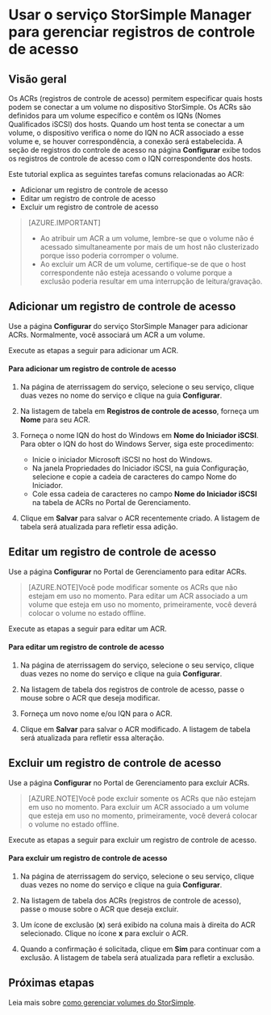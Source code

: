 <properties 
   pageTitle="Gerenciar registros de controle de acesso no StorSimple | Microsoft Azure"
	description="Descreve como usar os ACRs (registros de controle de acesso) para determinar quais hosts podem se conectar a um volume no dispositivo StorSimple."
	services="storsimple"
	documentationCenter=""
	authors="alkohli"
	manager="carolz"
	editor=""/>
<tags 
   ms.service="storsimple"
	ms.devlang="na"
	ms.topic="article"
	ms.tgt_pltfrm="na"
	ms.workload="na"
	ms.date="09/01/2015"
	ms.author="alkohli"/>

# Usar o serviço StorSimple Manager para gerenciar registros de controle de acesso

## Visão geral

Os ACRs (registros de controle de acesso) permitem especificar quais hosts podem se conectar a um volume no dispositivo StorSimple. Os ACRs são definidos para um volume específico e contêm os IQNs (Nomes Qualificados iSCSI) dos hosts. Quando um host tenta se conectar a um volume, o dispositivo verifica o nome do IQN no ACR associado a esse volume e, se houver correspondência, a conexão será estabelecida. A seção de registros do controle de acesso na página **Configurar** exibe todos os registros de controle de acesso com o IQN correspondente dos hosts.

Este tutorial explica as seguintes tarefas comuns relacionadas ao ACR:

- Adicionar um registro de controle de acesso 
- Editar um registro de controle de acesso 
- Excluir um registro de controle de acesso 

> [AZURE.IMPORTANT]
> 
> - Ao atribuir um ACR a um volume, lembre-se que o volume não é acessado simultaneamente por mais de um host não clusterizado porque isso poderia corromper o volume. 
> - Ao excluir um ACR de um volume, certifique-se de que o host correspondente não esteja acessando o volume porque a exclusão poderia resultar em uma interrupção de leitura/gravação.

## Adicionar um registro de controle de acesso

Use a página **Configurar** do serviço StorSimple Manager para adicionar ACRs. Normalmente, você associará um ACR a um volume.

Execute as etapas a seguir para adicionar um ACR.

#### Para adicionar um registro de controle de acesso

1. Na página de aterrissagem do serviço, selecione o seu serviço, clique duas vezes no nome do serviço e clique na guia **Configurar**.

2. Na listagem de tabela em **Registros de controle de acesso**, forneça um **Nome** para seu ACR.

3. Forneça o nome IQN do host do Windows em **Nome do Iniciador iSCSI**. Para obter o IQN do host do Windows Server, siga este procedimento:

   - Inicie o iniciador Microsoft iSCSI no host do Windows.
   - Na janela Propriedades do Iniciador iSCSI, na guia Configuração, selecione e copie a cadeia de caracteres do campo Nome do Iniciador.
   - Cole essa cadeia de caracteres no campo **Nome do Iniciador iSCSI** na tabela de ACRs no Portal de Gerenciamento.

4. Clique em **Salvar** para salvar o ACR recentemente criado. A listagem de tabela será atualizada para refletir essa adição.

## Editar um registro de controle de acesso

Use a página **Configurar** no Portal de Gerenciamento para editar ACRs.

> [AZURE.NOTE]Você pode modificar somente os ACRs que não estejam em uso no momento. Para editar um ACR associado a um volume que esteja em uso no momento, primeiramente, você deverá colocar o volume no estado offline.

Execute as etapas a seguir para editar um ACR.

#### Para editar um registro de controle de acesso

1. Na página de aterrissagem do serviço, selecione o seu serviço, clique duas vezes no nome do serviço e clique na guia **Configurar**.

2. Na listagem de tabela dos registros de controle de acesso, passe o mouse sobre o ACR que deseja modificar.

3. Forneça um novo nome e/ou IQN para o ACR.

4. Clique em **Salvar** para salvar o ACR modificado. A listagem de tabela será atualizada para refletir essa alteração.

## Excluir um registro de controle de acesso

Use a página **Configurar** no Portal de Gerenciamento para excluir ACRs.

> [AZURE.NOTE]Você pode excluir somente os ACRs que não estejam em uso no momento. Para excluir um ACR associado a um volume que esteja em uso no momento, primeiramente, você deverá colocar o volume no estado offline.

Execute as etapas a seguir para excluir um registro de controle de acesso.

#### Para excluir um registro de controle de acesso

1. Na página de aterrissagem do serviço, selecione o seu serviço, clique duas vezes no nome do serviço e clique na guia **Configurar**.

2. Na listagem de tabela dos ACRs (registros de controle de acesso), passe o mouse sobre o ACR que deseja excluir.

3. Um ícone de exclusão (**x**) será exibido na coluna mais à direita do ACR selecionado. Clique no ícone **x** para excluir o ACR.

4. Quando a confirmação é solicitada, clique em **Sim** para continuar com a exclusão. A listagem de tabela será atualizada para refletir a exclusão.

## Próximas etapas

Leia mais sobre [como gerenciar volumes do StorSimple](storsimple-manage-volumes.md).

 

<!---HONumber=September15_HO1-->